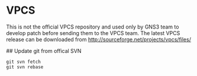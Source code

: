 # VPCS
This is not the official VPCS repository and used only by GNS3 team to develop patch before sending them
to the VPCS team.
The latest VPCS release can be downloaded from http://sourceforge.net/projects/vpcs/files/


## Update git from offical SVN

    git svn fetch
    git svn rebase
